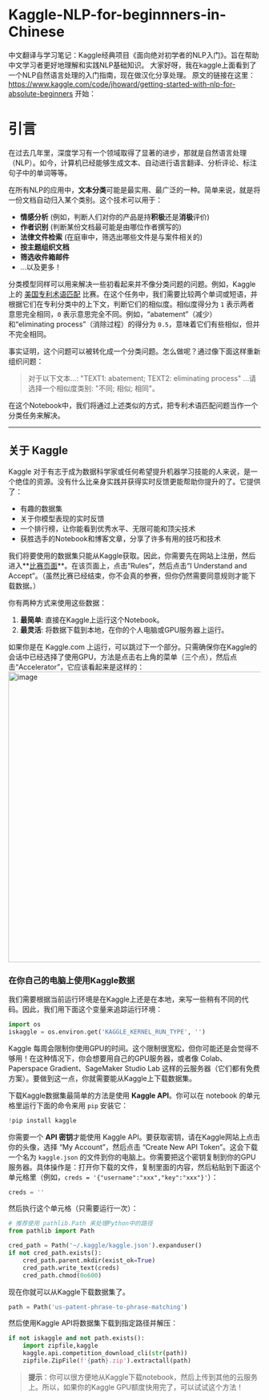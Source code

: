 # Kaggle-NLP-for-beginnners-in-Chinese
中文翻译与学习笔记：Kaggle经典项目《面向绝对初学者的NLP入门》。旨在帮助中文学习者更好地理解和实践NLP基础知识。
大家好呀，我在kaggle上面看到了一个NLP自然语言处理的入门指南，现在做汉化分享处理。
原文的链接在这里：https://www.kaggle.com/code/jhoward/getting-started-with-nlp-for-absolute-beginners
开始：

# 引言

在过去几年里，深度学习有一个领域取得了显著的进步，那就是自然语言处理（NLP）。如今，计算机已经能够生成文本、自动进行语言翻译、分析评论、标注句子中的单词等等。

在所有NLP的应用中，**文本分类**可能是最实用、最广泛的一种。简单来说，就是将一份文档自动归入某个类别。这个技术可以用于：

* **情感分析** (例如，判断人们对你的产品是持**积极**还是**消极**评价)
* **作者识别** (判断某份文档最可能是由哪位作者撰写的)
* **法律文件检索** (在庭审中，筛选出哪些文件是与案件相关的)
* **按主题组织文档**
* **筛选收件箱邮件**
* ...以及更多！

分类模型同样可以用来解决一些初看起来并不像分类问题的问题。例如，Kaggle上的 [美国专利术语匹配](https://www.kaggle.com/competitions/us-patent-phrase-to-phrase-matching) 比赛。在这个任务中，我们需要比较两个单词或短语，并根据它们在专利分类中的上下文，判断它们的相似度。相似度得分为 `1` 表示两者意思完全相同，`0` 表示意思完全不同。例如，“abatement”（减少）和“eliminating process”（消除过程）的得分为 `0.5`，意味着它们有些相似，但并不完全相同。

事实证明，这个问题可以被转化成一个分类问题。怎么做呢？通过像下面这样重新组织问题：

> 对于以下文本...: "TEXT1: abatement; TEXT2: eliminating process" ...请选择一个相似度类别: "不同; 相似; 相同"。

在这个Notebook中，我们将通过上述类似的方式，把专利术语匹配问题当作一个分类任务来解决。

---

## 关于 Kaggle

Kaggle 对于有志于成为数据科学家或任何希望提升机器学习技能的人来说，是一个绝佳的资源。没有什么比亲身实践并获得实时反馈更能帮助你提升的了。它提供了：

* 有趣的数据集
* 关于你模型表现的实时反馈
* 一个排行榜，让你能看到优秀水平、无限可能和顶尖技术
* 获胜选手的Notebook和博客文章，分享了许多有用的技巧和技术

我们将要使用的数据集只能从Kaggle获取。因此，你需要先在网站上注册，然后进入**[比赛页面](https://www.kaggle.com/competitions/us-patent-phrase-to-phrase-matching)**。在该页面上，点击“Rules”，然后点击“I Understand and Accept”。（虽然比赛已经结束，你不会真的参赛，但你仍然需要同意规则才能下载数据。）

你有两种方式来使用这些数据：

1.  **最简单**: 直接在Kaggle上运行这个Notebook。
2.  **最灵活**: 将数据下载到本地，在你的个人电脑或GPU服务器上运行。

如果你是在 Kaggle.com 上运行，可以跳过下一个部分。只需确保你在Kaggle的会话中已经选择了使用GPU，方法是点击右上角的菜单（三个点），然后点击“Accelerator”，它应该看起来是这样的：
<img width="679" height="580" alt="image" src="https://github.com/user-attachments/assets/f0130d8a-8ed6-408e-a634-86739257d5ca" />


### 在你自己的电脑上使用Kaggle数据

我们需要根据当前运行环境是在Kaggle上还是在本地，来写一些稍有不同的代码。因此，我们用下面这个变量来追踪运行环境：

```python
import os
iskaggle = os.environ.get('KAGGLE_KERNEL_RUN_TYPE', '')
```

Kaggle 每周会限制你使用GPU的时间。这个限制很宽松，但你可能还是会觉得不够用！在这种情况下，你会想要用自己的GPU服务器，或者像 Colab、Paperspace Gradient、SageMaker Studio Lab 这样的云服务器（它们都有免费方案）。要做到这一点，你就需要能从Kaggle上下载数据集。

下载Kaggle数据集最简单的方法是使用 **Kaggle API**。你可以在 notebook 的单元格里运行下面的命令来用 `pip` 安装它：

```python
!pip install kaggle
```

你需要一个 **API 密钥**才能使用 Kaggle API。要获取密钥，请在Kaggle网站上点击你的头像，选择 “My Account”，然后点击 “Create New API Token”。这会下载一个名为 `kaggle.json` 的文件到你的电脑上。你需要把这个密钥复制到你的GPU服务器。具体操作是：打开你下载的文件，复制里面的内容，然后粘贴到下面这个单元格里（例如，`creds = '{"username":"xxx","key":"xxx"}'`）：

```python
creds = ''
```

然后执行这个单元格（只需要运行一次）：

```python
# 推荐使用 pathlib.Path 来处理Python中的路径
from pathlib import Path

cred_path = Path('~/.kaggle/kaggle.json').expanduser()
if not cred_path.exists():
    cred_path.parent.mkdir(exist_ok=True)
    cred_path.write_text(creds)
    cred_path.chmod(0o600)
```

现在你就可以从Kaggle下载数据集了。

```python
path = Path('us-patent-phrase-to-phrase-matching')
```

然后使用Kaggle API将数据集下载到指定路径并解压：

```python
if not iskaggle and not path.exists():
    import zipfile,kaggle
    kaggle.api.competition_download_cli(str(path))
    zipfile.ZipFile(f'{path}.zip').extractall(path)
```

> **提示**：你可以很方便地从Kaggle下载notebook，然后上传到其他的云服务上。所以，如果你的Kaggle GPU额度快用完了，可以试试这个方法！










